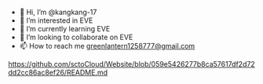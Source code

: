 - 👋 Hi, I’m @kangkang-17
- 👀 I’m interested in EVE
- 🌱 I’m currently learning EVE
- 💞️ I’m looking to collaborate on EVE
- 📫 How to reach me  greenlantern1258777@gmail.com

<!---
kangkang-17/kangkang-17 is a ✨ special ✨ repository because its `README.md` (this file) appears on your GitHub profile.
You can click the Preview link to take a look at your changes.
--->
https://github.com/sctoCloud/Website/blob/059e5426277b8ca57617df2d72dd2cc86ac8ef26/README.md
